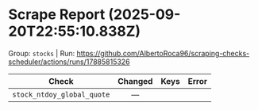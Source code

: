 # Scrape Report (2025-09-20T22:55:10.838Z)

Group: `stocks`  |  Run: https://github.com/AlbertoRoca96/scraping-checks-scheduler/actions/runs/17885815326

| Check | Changed | Keys | Error |
|---|:---:|:--|:--|
| `stock_ntdoy_global_quote` | — |  |  |
